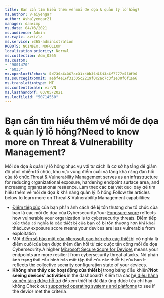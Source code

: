 ```yaml
---
title: Bạn cần tìm hiểu thêm về mối đe dọa & quản lý lỗ hổng?
ms.author: v-aiyengar
author: AshaIyengar21
manager: dansimp
ms.date: 04/03/2021
ms.audience: Admin
ms.topic: article
ms.service: o365-administration
ROBOTS: NOINDEX, NOFOLLOW
localization_priority: Normal
ms.collection: Adm_O365
ms.custom:
- "9001470"
- "6033"
ms.openlocfilehash: 5d736a6a867ac31c40b3641543a6f7777e550f96
ms.sourcegitcommit: aebf4e1ef31305c2219f0c2ac7c3f1e30f6f1e66
ms.translationtype: MT
ms.contentlocale: vi-VN
ms.lasthandoff: 03/05/2021
ms.locfileid: "50714550"
---
```

# <a name="need-to-know-more-on-threat--vulnerability-management"></a><span data-ttu-id="13d17-102">Bạn cần tìm hiểu thêm về mối đe dọa & quản lý lỗ hổng?</span><span class="sxs-lookup"><span data-stu-id="13d17-102">Need to know more on Threat & Vulnerability Management?</span></span>

<span data-ttu-id="13d17-103">Mối đe dọa & quản lý lỗ hổng phục vụ với tư cách là cơ sở hạ tầng để giảm độ phơi nhiễm tổ chức, khu vực vùng điểm cuối và tăng khả năng đàn hồi của tổ chức.</span><span class="sxs-lookup"><span data-stu-id="13d17-103">Threat & Vulnerability Management serves as an infrastructure for reducing organizational exposure, hardening endpoint surface area, and increasing organizational resilience.</span></span> <span data-ttu-id="13d17-104">Làm theo các bài viết dưới đây để tìm hiểu thêm về mối đe dọa & khả năng quản lý lỗ hổng:</span><span class="sxs-lookup"><span data-stu-id="13d17-104">Follow the articles below to learn more on Threat & Vulnerability Management capabilities:</span></span>

- <span data-ttu-id="13d17-105">[Điểm tiếp xúc](https://docs.microsoft.com/windows/security/threat-protection/microsoft-defender-atp/tvm-exposure-score) của bạn phản ánh cách dễ bị tổn thương cho tổ chức của bạn là các mối đe dọa của Cybersecurity.</span><span class="sxs-lookup"><span data-stu-id="13d17-105">Your [Exposure score](https://docs.microsoft.com/windows/security/threat-protection/microsoft-defender-atp/tvm-exposure-score) reflects how vulnerable your organization is to cybersecurity threats.</span></span> <span data-ttu-id="13d17-106">Điểm tiếp xúc thấp có nghĩa là các thiết bị của bạn dễ bị tổn thương hơn khi khai thác</span><span class="sxs-lookup"><span data-stu-id="13d17-106">Low exposure score means your devices are less vulnerable from exploitation</span></span>
- <span data-ttu-id="13d17-107">Một [điểm số bảo mật của Microsoft cao hơn cho các thiết bị](https://docs.microsoft.com/windows/security/threat-protection/microsoft-defender-atp/tvm-microsoft-secure-score-devices) có nghĩa là điểm cuối của bạn được thêm đàn hồi từ các cuộc tấn công mối đe dọa Cybersecurity.</span><span class="sxs-lookup"><span data-stu-id="13d17-107">A higher [Microsoft Secure Score for Devices](https://docs.microsoft.com/windows/security/threat-protection/microsoft-defender-atp/tvm-microsoft-secure-score-devices) means your endpoints are more resilient from cybersecurity threat attacks.</span></span> <span data-ttu-id="13d17-108">Nó phản ánh trạng thái cấu hình bảo mật tập thể của các thiết bị của bạn.</span><span class="sxs-lookup"><span data-stu-id="13d17-108">It reflects the collective security configuration state of your devices.</span></span>
- <span data-ttu-id="13d17-109">**Không nhìn thấy các hoạt động của thiết bị** trong bảng điều khiển?</span><span class="sxs-lookup"><span data-stu-id="13d17-109">**Not seeing devices' activities** in the dashboard?</span></span> <span data-ttu-id="13d17-110">Kiểm tra các [hệ điều hành và nền tảng được hỗ trợ](https://docs.microsoft.com/windows/security/threat-protection/microsoft-defender-atp/tvm-supported-os) để xem thiết bị đã đáp ứng được tiêu chí hay không.</span><span class="sxs-lookup"><span data-stu-id="13d17-110">Check out [supported operating systems and platforms](https://docs.microsoft.com/windows/security/threat-protection/microsoft-defender-atp/tvm-supported-os) to see if the device met the criteria.</span></span>
